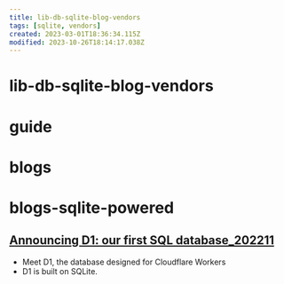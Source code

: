 ```yaml
---
title: lib-db-sqlite-blog-vendors
tags: [sqlite, vendors]
created: 2023-03-01T18:36:34.115Z
modified: 2023-10-26T18:14:17.038Z
---
```


# lib-db-sqlite-blog-vendors

# guide

# blogs

# blogs-sqlite-powered

## [Announcing D1: our first SQL database_202211](https://blog.cloudflare.com/introducing-d1/)

- Meet D1, the database designed for Cloudflare Workers
- D1 is built on SQLite.

